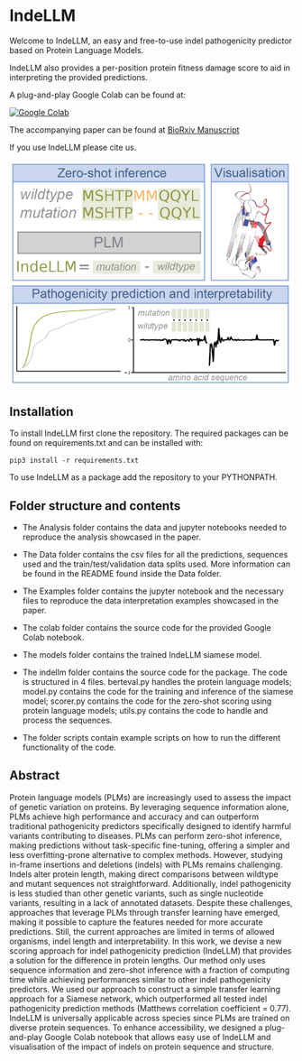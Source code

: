 # IndeLLM
Welcome to IndeLLM, an easy and free-to-use indel pathogenicity predictor based on Protein Language Models.

IndeLLM also provides a per-position protein fitness damage score to aid in interpreting the provided predictions. 

A plug-and-play Google Colab can be found at:

[![Google Colab](https://colab.research.google.com/assets/colab-badge.svg)](https://colab.research.google.com/github/OriolGraCar/IndeLLM/blob/main/IndeLLM.ipynb)


The accompanying paper can be found at [BioRxiv Manuscript](https://www.biorxiv.org/content/10.1101/2025.03.12.642715v1)

If you use IndeLLM please cite us.

![IndeLLM graphical abstract](img/graphicalabstract.png)

## Installation

To install IndeLLM first clone the repository.
The required packages can be found on requirements.txt and can be installed with:
```
pip3 install -r requirements.txt
```
To use IndeLLM as a package add the repository to your PYTHONPATH.

## Folder structure and contents

*   The Analysis folder contains the data and jupyter notebooks needed to reproduce the analysis showcased in the paper.

*   The Data folder contains the csv files for all the predictions, sequences used and the train/test/validation data splits used.
More information can be found in the README found inside the Data folder.
*   The Examples folder contains the jupyter notebook and the necessary files to reproduce the data interpretation examples showcased in the paper.
*   The colab folder contains the source code for the provided Google Colab notebook.
*   The models folder contains the trained IndeLLM siamese model.
*   The indellm folder contains the source code for the package. The code is structured in 4 files. berteval.py handles the protein language models; model.py contains the code for the training and inference of the siamese model; scorer.py contains the code for the zero-shot scoring using protein language models; utils.py contains the code to handle and process the sequences.
*   The folder scripts contain example scripts on how to run the different functionality of the code.

## Abstract
Protein language models (PLMs) are increasingly used to assess the impact of genetic variation on proteins. By leveraging sequence information alone, PLMs achieve high performance and accuracy and can outperform traditional pathogenicity predictors specifically designed to identify harmful variants contributing to diseases. PLMs can perform zero-shot inference, making predictions without task-specific fine-tuning, offering a simpler and less overfitting-prone alternative to complex methods. However, studying in-frame insertions and deletions (indels) with PLMs remains challenging. Indels alter protein length, making direct comparisons between wildtype and mutant sequences not straightforward. Additionally, indel pathogenicity is less studied than other genetic variants, such as single nucleotide variants, resulting in a lack of annotated datasets. Despite these challenges, approaches that leverage PLMs through transfer learning have emerged, making it possible to capture the features needed for more accurate predictions. Still, the current approaches are limited in terms of allowed organisms, indel length and interpretability. In this work, we devise a new scoring approach for indel pathogenicity prediction (IndeLLM) that provides a solution for the difference in protein lengths. Our method only uses sequence information and zero-shot inference with a fraction of computing time while achieving performances similar to other indel pathogenicity predictors. We used our approach to construct a simple transfer learning approach for a Siamese network, which outperformed all tested indel pathogenicity prediction methods (Matthews correlation coefficient = 0.77). IndeLLM is universally applicable across species since PLMs are trained on diverse protein sequences. To enhance accessibility, we designed a plug-and-play Google Colab notebook that allows easy use of IndeLLM and visualisation of the impact of indels on protein sequence and structure. 
